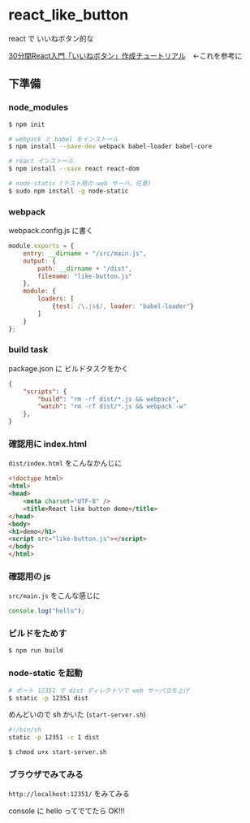 # react_like_button
react で いいねボタン的な

[30分間React入門「いいねボタン」作成チュートリアル](http://c16e.com/1510161700/)　←これを参考に

## 下準備
### node_modules
```bash
$ npm init

# webpack と babel をインストール
$ npm install --save-dev webpack babel-loader babel-core

# react インストール
$ npm install --save react react-dom

# node-static (テスト用の web サーバ、任意)
$ sudo npm install -g node-static
```

### webpack
webpack.config.js に書く

```js
module.exports = {
    entry: __dirname + "/src/main.js",
    output: {
        path: __dirname + "/dist",
        filename: "like-button.js"
    },
    module: {
        loaders: [
            {test: /\.js$/, loader: "babel-loader"}
        ]
    }
};
```

### build task
package.json に ビルドタスクをかく

```json
{
    "scripts": {
        "build": "rm -rf dist/*.js && webpack",
        "watch": "rm -rf dist/*.js && webpack -w"
    },
}
```

### 確認用に index.html
`dist/index.html` をこんなかんじに

```html
<!doctype html>
<html>
<head>
    <meta charset="UTF-8" />
    <title>React like button demo</title>
</head>
<body>
<h1>demo</h1>
<script src="like-button.js"></script>
</body>
</html>
```

### 確認用の js
`src/main.js` をこんな感じに

```js
console.log("hello");
```

### ビルドをためす
```bash
$ npm run build
```

### node-static を起動
```bash
# ポート 12351 で dist ディレクトリで web サーバ立ち上げ
$ static -p 12351 dist
```

めんどいので sh かいた (`start-server.sh`)
```bash
#!/bin/sh
static -p 12351 -c 1 dist
```
```bash
$ chmod u+x start-server.sh
```

### ブラウザでみてみる
`http://localhost:12351/`
をみてみる

console に hello ってでてたら OK!!!